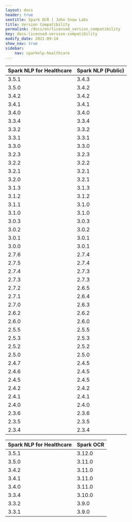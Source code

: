 ```yaml
---
layout: docs
header: true
seotitle: Spark OCR | John Snow Labs
title: Version Compatibility
permalink: /docs/en/licensed_version_compatibility
key: docs-licensed-version-compatibility
modify_date: 2021-09-14
show_nav: true
sidebar:
    nav: sparknlp-healthcare
---
```


<div class="h3-box" markdown="1">


| Spark NLP for Healthcare	| Spark NLP (Public) |
|---------------------------|--------------------|
| 3.5.1                     | 3.4.3              |
| 3.5.0                     | 3.4.2              |
| 3.4.2                     | 3.4.2              |
| 3.4.1                     | 3.4.1              |
| 3.4.0                     | 3.4.0              |
| 3.3.4     				        | 3.3.4              |
| 3.3.2     			         	| 3.3.2              |
| 3.3.1     				        | 3.3.1              |
| 3.3.0     				        | 3.3.0              |
| 3.2.3     				        | 3.2.3              |
| 3.2.2     			         	| 3.2.2              |
| 3.2.1     				        | 3.2.1              |
| 3.2.0     				        | 3.2.1              |
| 3.1.3     				        | 3.1.3              |
| 3.1.2     				        | 3.1.2              |
| 3.1.1     				        | 3.1.0              |
| 3.1.0     				        | 3.1.0              |
| 3.0.3     				        | 3.0.3              |
| 3.0.2     				        | 3.0.2              |
| 3.0.1     				        | 3.0.1              |
| 3.0.0     				        | 3.0.1              |
| 2.7.6     				        | 2.7.4              |
| 2.7.5     				        | 2.7.4              |
| 2.7.4     				        | 2.7.3              |
| 2.7.3     				        | 2.7.3              |
| 2.7.2     				        | 2.6.5              |
| 2.7.1     				        | 2.6.4              |
| 2.7.0     				        | 2.6.3              |
| 2.6.2     				        | 2.6.2              |
| 2.6.0     				        | 2.6.0              |
| 2.5.5     				        | 2.5.5              |
| 2.5.3     				        | 2.5.3              |
| 2.5.2     				        | 2.5.2              |
| 2.5.0     				        | 2.5.0              |
| 2.4.7     				        | 2.4.5              |
| 2.4.6     				        | 2.4.5              |
| 2.4.5     				        | 2.4.5              |
| 2.4.2     				        | 2.4.2              |
| 2.4.1     				        | 2.4.1              |
| 2.4.0     				        | 2.4.0              |
| 2.3.6     				        | 2.3.6              |
| 2.3.5     				        | 2.3.5              |
| 2.3.4     				        | 2.3.4              |


| Spark NLP for Healthcare	| Spark OCR          |
|---------------------------|--------------------|
| 3.5.1                     | 3.12.0             |
| 3.5.0				              | 3.11.0             |
| 3.4.2				              | 3.11.0             |
| 3.4.1				              | 3.11.0		         |
| 3.4.0				              | 3.11.0		         |
| 3.3.4				              | 3.10.0		         |
| 3.3.2				              | 3.9.0		           |
| 3.3.1     				        | 3.9.0		           |

